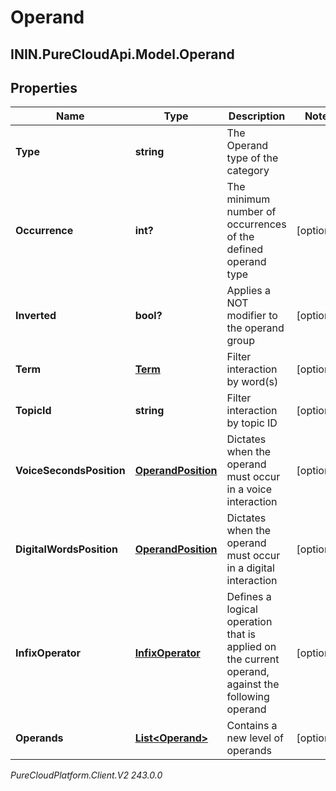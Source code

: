 # Operand

## ININ.PureCloudApi.Model.Operand

## Properties

|Name | Type | Description | Notes|
|------------ | ------------- | ------------- | -------------|
| **Type** | **string** | The Operand type of the category | |
| **Occurrence** | **int?** | The minimum number of occurrences of the defined operand type | [optional] |
| **Inverted** | **bool?** | Applies a NOT modifier to the operand group | [optional] |
| **Term** | [**Term**](Term) | Filter interaction by word(s) | [optional] |
| **TopicId** | **string** | Filter interaction by topic ID | [optional] |
| **VoiceSecondsPosition** | [**OperandPosition**](OperandPosition) | Dictates when the operand must occur in a voice interaction | [optional] |
| **DigitalWordsPosition** | [**OperandPosition**](OperandPosition) | Dictates when the operand must occur in a digital interaction | [optional] |
| **InfixOperator** | [**InfixOperator**](InfixOperator) | Defines a logical operation that is applied on the current operand, against the following operand | [optional] |
| **Operands** | [**List&lt;Operand&gt;**](Operand) | Contains a new level of operands | [optional] |



_PureCloudPlatform.Client.V2 243.0.0_
